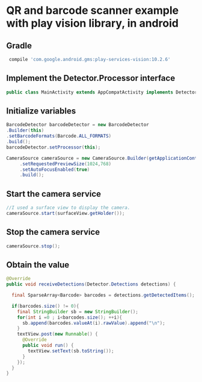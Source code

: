 <h1>QR and barcode scanner example with play vision library, in android</h1>

<h2>Gradle</h2>

```gradle
 compile 'com.google.android.gms:play-services-vision:10.2.6'
 ```
 
 <h2>Implement the Detector.Processor interface</h2>
 
 ```java
 public class MainActivity extends AppCompatActivity implements Detector.Processor{
 ```
 
 <h2>Initialize variables</h2>
 
 ```java
BarcodeDetector barcodeDetector = new BarcodeDetector
 .Builder(this)
 .setBarcodeFormats(Barcode.ALL_FORMATS)
 .build();
barcodeDetector.setProcessor(this);

CameraSource cameraSource = new CameraSource.Builder(getApplicationContext(), barcodeDetector)
      .setRequestedPreviewSize(1024,768)
      .setAutoFocusEnabled(true)
      .build();
```

<h2>Start the camera service</h2>

```java
//I used a surface view to display the camera. 
cameraSource.start(surfaceView.getHolder());
```

<h2>Stop the camera service</h2>

```java
cameraSource.stop();
```

<h2>Obtain the value</h2>

```java
@Override
public void receiveDetections(Detector.Detections detections) {

  final SparseArray<Barcode> barcodes = detections.getDetectedItems();

  if(barcodes.size() != 0){
    final StringBuilder sb = new StringBuilder();
    for(int i =0 ; i<barcodes.size(); ++i){
      sb.append(barcodes.valueAt(i).rawValue).append("\n");
    }
    textView.post(new Runnable() {
      @Override
      public void run() {
        textView.setText(sb.toString());
      }
    });
  }
}
```

